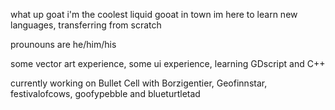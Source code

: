 what up goat
i'm the coolest liquid gooat in town
im here to learn new languages, transferring from scratch

prounouns are he/him/his

some vector art experience, 
some ui experience, 
learning GDscript and C++

currently working on Bullet Cell with Borzigentier, Geofinnstar, festivalofcows, goofypebble and blueturtletad


<!---
liquidifiedgoat/liquidifiedgoat is a ✨ special ✨ repository because its `README.md` (this file) appears on your GitHub profile.
You can click the Preview link to take a look at your changes.
--->
